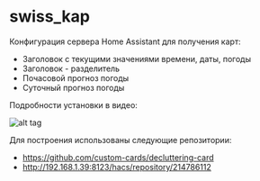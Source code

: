 # swiss_kap
Конфигурация сервера Home Assistant 
для получения карт:
- Заголовок с текущими значениями времени, даты, погоды
- Заголовок - разделитель
- Почасовой прогноз погоды
- Суточный прогноз погоды

Подробности установки в видео:

![alt tag](https://github.com/kkggaa45/swiss_kap/blob/main/readme.png)

Для построения использованы следующие репозитории:
- https://github.com/custom-cards/decluttering-card
- http://192.168.1.39:8123/hacs/repository/214786112

